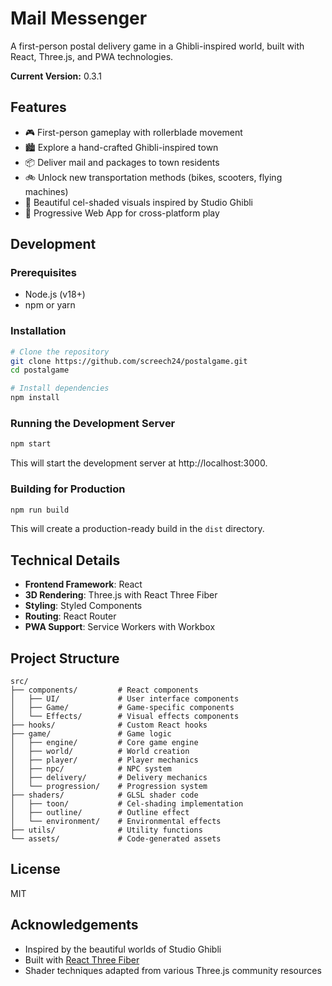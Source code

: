 # Mail Messenger

A first-person postal delivery game in a Ghibli-inspired world, built with React, Three.js, and PWA technologies.

**Current Version:** 0.3.1

## Features

- 🎮 First-person gameplay with rollerblade movement
- 🏙️ Explore a hand-crafted Ghibli-inspired town
- 📦 Deliver mail and packages to town residents
- 🚲 Unlock new transportation methods (bikes, scooters, flying machines)
- 🌈 Beautiful cel-shaded visuals inspired by Studio Ghibli
- 📱 Progressive Web App for cross-platform play

## Development

### Prerequisites

- Node.js (v18+)
- npm or yarn

### Installation

```bash
# Clone the repository
git clone https://github.com/screech24/postalgame.git
cd postalgame

# Install dependencies
npm install
```

### Running the Development Server

```bash
npm start
```

This will start the development server at http://localhost:3000.

### Building for Production

```bash
npm run build
```

This will create a production-ready build in the `dist` directory.

## Technical Details

- **Frontend Framework**: React
- **3D Rendering**: Three.js with React Three Fiber
- **Styling**: Styled Components
- **Routing**: React Router
- **PWA Support**: Service Workers with Workbox

## Project Structure

```
src/
├── components/         # React components
│   ├── UI/             # User interface components
│   ├── Game/           # Game-specific components
│   └── Effects/        # Visual effects components
├── hooks/              # Custom React hooks
├── game/               # Game logic
│   ├── engine/         # Core game engine
│   ├── world/          # World creation
│   ├── player/         # Player mechanics
│   ├── npc/            # NPC system
│   ├── delivery/       # Delivery mechanics
│   └── progression/    # Progression system
├── shaders/            # GLSL shader code
│   ├── toon/           # Cel-shading implementation
│   ├── outline/        # Outline effect
│   └── environment/    # Environmental effects
├── utils/              # Utility functions
└── assets/             # Code-generated assets
```

## License

MIT

## Acknowledgements

- Inspired by the beautiful worlds of Studio Ghibli
- Built with [React Three Fiber](https://github.com/pmndrs/react-three-fiber)
- Shader techniques adapted from various Three.js community resources 